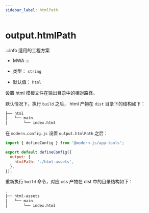 ```yaml
---
sidebar_label: htmlPath
---
```

# output.htmlPath

:::info 适用的工程方案
* MWA
:::

* 类型： `string`
* 默认值： `html`


设置 html 模板文件在输出目录中的相对路径。

默认情况下，执行 `build` 之后， html 产物在 `dist` 目录下的结构如下：

```bash
├── html
│   └── main
│       └── index.html
```

在 `modern.config.js` 设置 `output.htmlPath` 之后：

```javascript title="modern.config.js"
import { defineConfig } from '@modern-js/app-tools';

export default defineConfig({
  output: {
    htmlPath: './html-assets',
  },
});
```

重新执行 `build` 命令，对应 css 产物在 dist 中的目录结构如下：

```bash
.
├── html-assets
│   └── main
│       └── index.html
```
